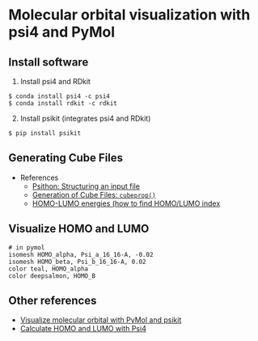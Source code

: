 # Molecular orbital visualization with psi4 and PyMol

## Install software

1. Install psi4 and RDkit
 
```console
$ conda install psi4 -c psi4
$ conda install rdkit -c rdkit
```

2. Install psikit (integrates psi4 and RDkit)
```console
$ pip install psikit
```

## Generating Cube Files
- References
  - [Psithon: Structuring an input file](https://psicode.org/psi4manual/master/psithoninput.html#sec-psithoninput)
  - [Generation of Cube Files: `cubeprop()`](https://psicode.org/psi4manual/master/cubeprop.html)
  - [HOMO-LUMO energies (how to find HOMO/LUMO index](https://archive.is/4NvMI)


## Visualize HOMO and LUMO

```
# in pymol
isomesh HOMO_alpha, Psi_a_16_16-A, -0.02
isomesh HOMO_beta, Psi_b_16_16-A, 0.02
color teal, HOMO_alpha
color deepsalmon, HOMO_B
```

## Other references
- [Visualize molecular orbital with PyMol and psikit](https://archive.is/tyLZX)
- [Calculate HOMO and LUMO with Psi4](https://archive.is/kUKP3)
